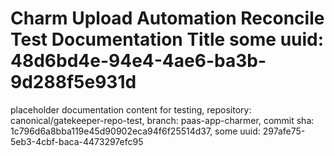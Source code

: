 # Charm Upload Automation Reconcile Test Documentation Title some uuid: 48d6bd4e-94e4-4ae6-ba3b-9d288f5e931d
 placeholder documentation content for testing,  repository: canonical/gatekeeper-repo-test,  branch: paas-app-charmer,  commit sha: 1c796d6a8bba119e45d90902eca94f6f25514d37,  some uuid: 297afe75-5eb3-4cbf-baca-4473297efc95